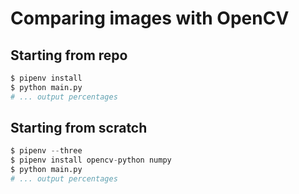 # Comparing images with OpenCV

## Starting from repo

```s
$ pipenv install
$ python main.py
# ... output percentages
```

## Starting from scratch

```s
$ pipenv --three
$ pipenv install opencv-python numpy
$ python main.py
# ... output percentages
```
